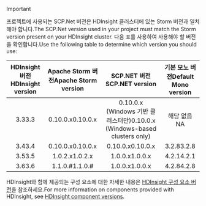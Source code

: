 > [!IMPORTANT]
> <span data-ttu-id="6d45d-101">프로젝트에 사용되는 SCP.Net 버전은 HDInsight 클러스터에 있는 Storm 버전과 일치해야 합니다.</span><span class="sxs-lookup"><span data-stu-id="6d45d-101">The SCP.Net version used in your project must match the Storm version present on your HDInsight cluster.</span></span> <span data-ttu-id="6d45d-102">다음 표를 사용하여 사용해야 할 버전을 확인합니다.</span><span class="sxs-lookup"><span data-stu-id="6d45d-102">Use the following table to determine which version you should use:</span></span>
> 
> | <span data-ttu-id="6d45d-103">HDInsight 버전</span><span class="sxs-lookup"><span data-stu-id="6d45d-103">HDInsight version</span></span> | <span data-ttu-id="6d45d-104">Apache Storm 버전</span><span class="sxs-lookup"><span data-stu-id="6d45d-104">Apache Storm version</span></span> | <span data-ttu-id="6d45d-105">SCP.NET 버전</span><span class="sxs-lookup"><span data-stu-id="6d45d-105">SCP.NET version</span></span> | <span data-ttu-id="6d45d-106">기본 모노 버전</span><span class="sxs-lookup"><span data-stu-id="6d45d-106">Default Mono version</span></span> |
> |:---:|:---:|:---:|:---:|
> | <span data-ttu-id="6d45d-107">3.3</span><span class="sxs-lookup"><span data-stu-id="6d45d-107">3.3</span></span> |<span data-ttu-id="6d45d-108">0.10.0.x</span><span class="sxs-lookup"><span data-stu-id="6d45d-108">0.10.0.x</span></span> |<span data-ttu-id="6d45d-109">0.10.0.x (Windows 기반 클러스터만)</span><span class="sxs-lookup"><span data-stu-id="6d45d-109">0.10.0.x (Windows-based clusters only)</span></span> | <span data-ttu-id="6d45d-110">해당 없음</span><span class="sxs-lookup"><span data-stu-id="6d45d-110">NA</span></span> |
> | <span data-ttu-id="6d45d-111">3.4</span><span class="sxs-lookup"><span data-stu-id="6d45d-111">3.4</span></span> |<span data-ttu-id="6d45d-112">0.10.0.x</span><span class="sxs-lookup"><span data-stu-id="6d45d-112">0.10.0.x</span></span> |<span data-ttu-id="6d45d-113">0.10.0.x</span><span class="sxs-lookup"><span data-stu-id="6d45d-113">0.10.0.x</span></span> | <span data-ttu-id="6d45d-114">3.2.8</span><span class="sxs-lookup"><span data-stu-id="6d45d-114">3.2.8</span></span> |
> | <span data-ttu-id="6d45d-115">3.5</span><span class="sxs-lookup"><span data-stu-id="6d45d-115">3.5</span></span> |<span data-ttu-id="6d45d-116">1.0.2.x</span><span class="sxs-lookup"><span data-stu-id="6d45d-116">1.0.2.x</span></span> |<span data-ttu-id="6d45d-117">1.0.0.x</span><span class="sxs-lookup"><span data-stu-id="6d45d-117">1.0.0.x</span></span> | <span data-ttu-id="6d45d-118">4.2.1</span><span class="sxs-lookup"><span data-stu-id="6d45d-118">4.2.1</span></span> |
> | <span data-ttu-id="6d45d-119">3.6</span><span class="sxs-lookup"><span data-stu-id="6d45d-119">3.6</span></span> |<span data-ttu-id="6d45d-120">1.1.0.#</span><span class="sxs-lookup"><span data-stu-id="6d45d-120">1.1.0.#</span></span> | <span data-ttu-id="6d45d-121">1.0.0.x</span><span class="sxs-lookup"><span data-stu-id="6d45d-121">1.0.0.x</span></span> | <span data-ttu-id="6d45d-122">4.2.8</span><span class="sxs-lookup"><span data-stu-id="6d45d-122">4.2.8</span></span> |
> 
> <span data-ttu-id="6d45d-123">HDInsight와 함께 제공되는 구성 요소에 대한 자세한 내용은 [HDInsight 구성 요소 버전](../articles/hdinsight/hdinsight-component-versioning.md)을 참조하세요.</span><span class="sxs-lookup"><span data-stu-id="6d45d-123">For more information on components provided with HDInsight, see [HDInsight component versions](../articles/hdinsight/hdinsight-component-versioning.md).</span></span>


